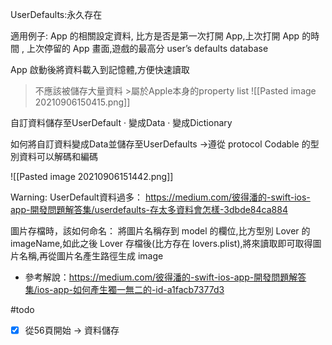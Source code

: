 UserDefaults:永久存在

適用例子: App 的相關設定資料,
比方是否是第一次打開 App,上次打開 App 的時間 ,
上次停留的 App 畫面,遊戲的最高分
user’s defaults database

App 啟動後將資料載入到記憶體,方便快速讀取

>不應該被儲存大量資料  >屬於Apple本身的property list
>![[Pasted image 20210906150415.png]]


自訂資料儲存至UserDefault
· 變成Data
· 變成Dictionary


如何將自訂資料變成Data並儲存至UserDefaults
 ->遵從 protocol Codable 的型別資料可以解碼和編碼
 
 ![[Pasted image 20210906151442.png]]

Warning:
UserDefault資料過多：
https://medium.com/彼得潘的-swift-ios-app-開發問題解答集/userdefaults-存太多資料會怎樣-3dbde84ca884


圖片存檔時，該如何命名：
將圖片名稱存到 model 的欄位,比方型別 Lover 的 imageName,如此之後 Lover 存檔後(比方存在 lovers.plist),將來讀取即可取得圖片名稱,再從圖片名產生路徑生成 image

- 參考解說：https://medium.com/彼得潘的-swift-ios-app-開發問題解答集/ios-app-如何產生獨一無二的-id-a1facb7377d3


#todo
- [x] 從56頁開始 -> 資料儲存